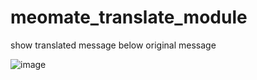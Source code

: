# meomate_translate_module
show translated message below original message

![image](https://github.com/webaverse-studios/meomate_translate_module/assets/10785634/6032dcd2-08f2-4c9c-8fda-b9902dab2828)
